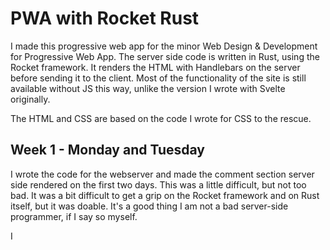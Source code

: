 # PWA with Rocket Rust

I made this progressive web app for the minor Web Design & Development for Progressive Web App.
The server side code is written in Rust, using the Rocket framework.
It renders the HTML with Handlebars on the server before sending it to the client.
Most of the functionality of the site is still available without JS this way, unlike the version I wrote with Svelte originally.

The HTML and CSS are based on the code I wrote for CSS to the rescue.

## Week 1 - Monday and Tuesday

I wrote the code for the webserver and made the comment section server side rendered on the first two days.
This was a little difficult, but not too bad.
It was a bit difficult to get a grip on the Rocket framework and on Rust itself, but it was doable.
It's a good thing I am not a bad server-side programmer, if I say so myself.

I 
